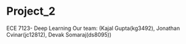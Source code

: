 # Project_2

ECE 7123- Deep Learning
Our team: (Kajal Gupta(kg3492), Jonathan Cvinar(jc12812), Devak Somaraj(ds8095))
